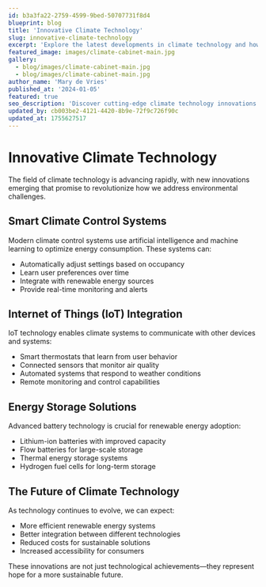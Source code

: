 ```yaml
---
id: b3a3fa22-2759-4599-9bed-50707731f8d4
blueprint: blog
title: 'Innovative Climate Technology'
slug: innovative-climate-technology
excerpt: 'Explore the latest developments in climate technology and how they contribute to a more sustainable world.'
featured_image: images/climate-cabinet-main.jpg
gallery:
  - blog/images/climate-cabinet-main.jpg
  - blog/images/climate-cabinet-main.jpg
author_name: 'Mary de Vries'
published_at: '2024-01-05'
featured: true
seo_description: 'Discover cutting-edge climate technology innovations that are shaping the future of environmental sustainability.'
updated_by: cb003be2-4121-4420-8b9e-72f9c726f90c
updated_at: 1755627517
---
```

# Innovative Climate Technology

The field of climate technology is advancing rapidly, with new innovations emerging that promise to revolutionize how we address environmental challenges.

## Smart Climate Control Systems

Modern climate control systems use artificial intelligence and machine learning to optimize energy consumption. These systems can:

- Automatically adjust settings based on occupancy
- Learn user preferences over time
- Integrate with renewable energy sources
- Provide real-time monitoring and alerts

## Internet of Things (IoT) Integration

IoT technology enables climate systems to communicate with other devices and systems:

- Smart thermostats that learn from user behavior
- Connected sensors that monitor air quality
- Automated systems that respond to weather conditions
- Remote monitoring and control capabilities

## Energy Storage Solutions

Advanced battery technology is crucial for renewable energy adoption:

- Lithium-ion batteries with improved capacity
- Flow batteries for large-scale storage
- Thermal energy storage systems
- Hydrogen fuel cells for long-term storage

## The Future of Climate Technology

As technology continues to evolve, we can expect:

- More efficient renewable energy systems
- Better integration between different technologies
- Reduced costs for sustainable solutions
- Increased accessibility for consumers

These innovations are not just technological achievements—they represent hope for a more sustainable future.